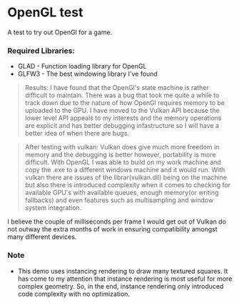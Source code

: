 # OpenGL test
A test to try out OpenGl for a game.

### Required Libraries:
* GLAD - Function loading library for OpenGL
* GLFW3 - The best windowing library I've found

>Results: I have found that the OpenGl's state machine is rather difficult to maintain. There was a bug that took me 
quite a while to track down due to the nature of how OpenGl requires memory to be uploaded to the GPU. I have moved
to the Vulkan API because the lower level API appeals to my interests and the memory operations are explicit and has
better debugging infastructure so I will have a better idea of when there are bugs.

>After testing with vulkan: Vulkan does give much more freedom in memory and the debugging is better however, portability is more
difficult. With OpenGL I was able to build on my work machine and copy the .exe to a different windows machine and it would run.
With vulkan there are issues of the librar(vulkan.dll) being on the machine but also there is introduced complexity when it comes to checking for available GPU's with available queues, enough memory(or writing fallbacks) and even features such as multisampling and
window system integration.

I believe the couple of milliseconds per frame I would get out of Vulkan do not outway the extra months of work in ensuring 
compatibility amongst many different devices.

### Note
* This demo uses instancing rendering to draw many textured squares. It has come to my attention that instance rendering is most useful
for more complex geometry. So, in the end, instance rendering only introduced code complexity with no optimization.
